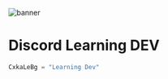 ![banner](https://imgs.search.brave.com/AHf5_-2JJJCx3QyCxl4XtGoJOcGw_Zc78rq98ipHd8Q/rs:fit:500:282:1/g:ce/aHR0cHM6Ly82Ni5t/ZWRpYS50dW1ibHIu/Y29tLzM1ODk4NTNj/ZTJiYWU4MmUxNzhj/ZmUwOTBlZmRlZjA2/L3R1bWJscl9veHFm/cW1vVmo1MXU5eHF0/c28xXzUwMC5naWY.gif) 

# Discord Learning DEV
 ```python
 CxkaLeBg = "Learning Dev"
 ```
